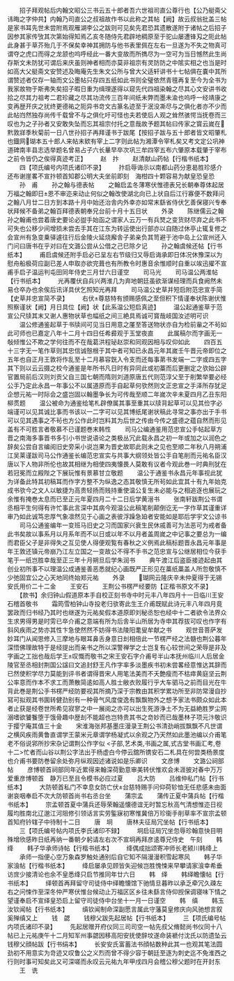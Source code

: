 <!-- { "loadSidebar": true } -->
　　招子拜观帖后内翰文昭公三书云五十郎者吾六世祖司直公尊行也【公乃艇斋父讳晦之字仲共】内翰乃司直公之叔祖故作书以此称之其帖【阙】故云叔翁批盖三帖是家书耳先世未尝附焉观雁湖李公之跋则可见矣先君恐其遗散遂附于诸帖之后招子因参其家传攷其次第始得知焉乙亥冬随侍先君辟地稠原至于驼山屡遭锋刄之阨此帖此身甚于草芥殆几于不保矣幸神其拥防与他书表里佩在左右一旦遂为不失之物真可谓夺之虎口而得之龙颔也呜呼经此一番大变故而所擕尽为一空可为当日憾然此生尚存斯文未防犹可谓后来庆虽则神者相而亦莫非祖宗有灵防防之中隂实相之也当是时如高大父艇斋文安赞述及晦庵先生朱文公所与曾大父适轩讲书十七帖俱在嚢中其所谓赞述者仅存一轴而文公墨帖只存四五纸如此书则全璧依然青氊再复至今为全书为我家故物于斯弗失矣招子暇日重为缉理遂得以窥先代四祖染翰之尽其心文安讲书收拾之尽其力祖考二君珍藏之尽其功流传三百年间纸未弊而墨未渝也呜呼一经靖康之变再歴开庆之扰终更德祐之阨异书竒文古篆名迹至于泯没凘尽与之俱化者亦不少而此帖岿然独存尚传千载曾不与之俱化吁可怪也夫若使后人观之耸然骇愕当抚卷而三叹也为之子孙者又安敢失坠而忘其祖宗付托之意哉故予题其帖曰传家之寳云嵗在黓敦牂季秋菊前一日八世孙招子再拜谨书于跋尾【按招子跋与五十郎者皆文昭肇札也鐡网瑚本五十郎人来帖末欵有宰上二字则此帖为湘潭令宰札矣又考文定公巩神道碑南丰县志选举题名曾易占子六长曅早卒次巩三牟四宰五布六肇原本载肇于宰布之前令皆仍之俟得真迹考正】
　　赵　抃
　　赵清献山药帖【行楷书纸本】
　　四【项氏编号内项氏诸印不录】
　　抃启辱诲示以南都山药分恵曷胜珍感介还布谢崖畧不宣抃顿首知郡公明大夫坐前即刻　海柑四十颗容易为献皇恐皇恐
　　孙　甫
　　孙之翰与德表帖
　　之翰启孟冬薄寒伏惟德表兄长朝奉尊体起居万福之翰即日恩不审迩来动止何似之翰改使湖北向已上状自后江行寡便不数拜问之翰八月廿二日方到本路十月中始还治舎内外幸亦如常末繇省侍伏乞善保寝兴专奉状拜候不备弟之翰百拜德表朝奉兄台前十月十五日状
　　外录
　　陈继儒云之翰孙之翰甫也尝着唐史要论必盥手始函之谓家人云万一有兵燹之变货财尽弃之此书不可失也公移少间增损未尝去手其在江东为转运使出行部亦以自随过休亭止辄复修之会宣州有急变乗驿遽往行后金陵火延烧廨舎子弟亲负其笥避于池中岛上公宣州还入门问曰唐书在乎对曰在文潞公尝从公借之己巳除夕记
　　孙之翰虞候还帖【行书纸本】
　　甫启虞候还附手启必已呈左右节级归又辱启诲承即日体况休豫深以为慰舟船极荷应副已差人申取亦欲完葺也有所教令时惠音余惟顺时自重以竢迅擢不宣甫手启子温运判屯田同年侍史三月廿六日谨空
　　司马光
　　司马温公两淮帖【行书纸本】
　　光再覆伏自兵兴两淮几为弃地朝廷虽欲渐谋经理而兵食阙然未易仓卒办也余俟后讯详具伏乞照知光再拜
　　司马温公史草并短启附范忠宣手简【史草并忠宣简不录】
　　右伏尊慈特有颁赐感佩之至但积下情谨奉状陈谢伏惟照察谨状【阙】月日具位【阙】状【此系温公短启真迹】
　　温公起通鉴草于范宣公尺牍其末又谢人惠物状草也幅纸之间三絶具焉诚可寳哉岐国汝述明可识
　　温公修通鉴起草于书牍间可见当日用意之厪至答送物状亦自为检前軰之不茍如此可师也已嘉定八年十二月十四日任希彛观于玉堂夜直
　　此属稿尔而字画无一敧倾惟公不欺之学何往而不在哉葛洪程珌赵崇和同观因相与叹仰如此
　　四百五十三字无一笔作草则其忠信诚慤根于其中者可知已永昌元年其嵗壬午晋元帝即位之五年也自正月王敦将作乱至十二月慕容皝入令支而还每事苐书发端一二字或四五字其下则以云云摄之校今通鉴是年所书凡日时有异同此或初藁而后更删定之欤始公辟官置局前后汉则刘贡父自三国七朝而隋则刘道原唐五代则范淳父至于削繁举要必经公手乃定此永昌一年事公不以属道原而手自起草何欤然则文正忠宣之手泽所存犹足企想元祐一时际会之盛岂固以翰墨争长为可传哉至顺二年嵗次辛未夏四月乙丑东阳柳贯题
　　温公被命为通鉴给笔札辟僚属其事至重其以牍背起草可以见其俭字必端谨可以见其诚比事而书该以一二字可以见其博纸尾谢状稿此寻常之事亦出于手书可以见其遇事之不茍也方公作此时岂料其为后世之传由今传之盛德之蕴自然而形见盖有不可胜言者敬慕不已谨题巻末韩性
　　司马公编通鉴用范忠宣公手帖起草方晋之南海多事晋书多引小书世说语论之类极丛冗此载永昌之初一年或加之以润色之辞矣公尝自言编阅旧史旁采小说岂果为晋史故耶此则未之见也至顺二年秋八月朔浦江吴莱谨跋司马公作通鉴长编范忠宣实与共事大纲领处皆公手自笔削而元祐名臣汉唐以下人物非所伦也故其相继为相使四夷懐畏人莫敢有议者今观此巻一时典刑犹在若冠冕而立殿陛之下展玩惟有景慕甘立敬题
　　温公于通鉴书永昌元年事视此犹为详备此特其初稿耳而作字方整不为纵逸之态其敬慎无所茍如此宜其十有九年始克成书欤今之文人以敏捷为高贵轻扬而贱持重使温公复生未必能与之相追逐也展玩之余惟有掩巻太息而已至正元年夏四月二十二日后学黄溍书
　　张南轩跋荆公书谓丞相平生何得有许忙事此言深中其病今观温公此稿笔削颠倒讫无一字作草其谨重详审乃如此诚笃忠厚气象凛然见于心画之表彼浮躁急廹者安能如是耶后学宇文公谅书
　　司马公通鉴编年一变班马旧史之习而国家兴衰生民休戚善可为法恶可为戒者备此书矣故以事系月以月系年而不以日或以年不以月者盖周嵗之中记事之要总为一编而君臣父子是非得失之互见使人得便观覧有春秋之义例焉此稿标题晋永昌元年事是年王敦还镇元帝崩乃江左立国之一变故公不得不手书之范忠宣与公继居相位今获手笔于一纸岂胜幸哉至正三年十月朔旦后学朱润书
　　典午渡江后盗臣接迹起由其创业初所事不以理温公成通鉴善恶悉就纪心画既严正形见在藁纸藁盖人所忽敬慎不少弛固宜公之心天地同终始郑元祐
　　外录
　　瑚网云隆庆辛未仲夏得于无锡安氏用价二十二金
　　王安石
　　王荆公书楞严经要防【正楷书原文不录】
　　【款书】余归钟山假道原本手自校正刻书寺中时元丰八年四月十一日临川王安石稽首敬书
　　霜筠雪柏钟山寺投老归欤寄此生王介甫既赋此诗元丰八年四月竟罢政而归书经乃其时也继遂为元祐矣假本道原即刘秘丞恕也经中十二者欲令法界众生求男得男是时雱已卒介甫之意端有所为后舎半山所居为寺申其荐拔可叹也作字有斜风疾雨之势亦其性卞急使然然不妨得书法陵阳耄叟牟献之书
　　观世音菩萨发妙耳门从闻思修入三摩地与眼耳鼻舌身意日刦相倍此一节楞严经之法髓也荆公暮年深悟佛理故特于是经提出而亲书之所以深警禅学之士岂复有心较世间之荣辱是非及字画之工拙也哉后学王叹慨而敬书之宋王安石字介甫号半山本抚州临川人后居金陵官至丞相封荆国公諡曰文追封舒王凡作字率多淡墨疾书初未尝畧经意惟达其辞而已然使积学尽力莫能到评书者谓得晋宋人用笔法美而不夭艶瘦而不枯瘁黄庭坚云荆公率意而作本不求工而萧散简逺如高人胜士敝衣败履行乎大车驷马之前而目光在牛背此巻是荆公手书楞严经防要视其所摘乃深于宗教由其积学累功所至非防常漫自抄冩可拟观其书圎转健劲别有一种骨气风度俊逸有飘飘物外之想予家法书颇众如此本者止获是经卷世所希见寂寥之中一展阅之亦可以出生死游浄土不为无益絶胜罗尘网溺嗜欲饕餮堕于饿骨趣中歴刦不能超也岂特贵其书之竒妙而已哉墨林子项元汴敬识于撄宁庵其值三十金
　　宋淮海张邦基墨庄漫录王荆公书清劲峭拔飘飘不凡世谓之横风疾雨黄鲁直谓学王蒙米元章谓学杨凝式以余观之乃天然如此墨池编以介甫笔老不俗说郛所抄宋杂记谓荆公作字似
<子部,艺术类,书画之属,式古堂书画汇考,卷十二>忙者而山谷以荆公字法出于杨虚白今停云舘所镌安石二札具在何尝类杨景度也介甫书要防巻留余处弥月纵观因述诸说如是乐卿识
　　文彦博
　　文潞公祠部帖
　　彦博顿首祠部同年近累得来翰深荷勤意审美转伏惟欢会未涯披对春中万万爱重彦博顿首　静万已至且令模书必应过夏
　　吕大防
　　吕维仲私门帖【行书纸本】
　　大防顿首私门不幸息女防亡伏台慈特赐手问仰荷轸恤无任悲感未由面谢哀咽奉启不次大防顿首尚书右丞台坐
　　蒲宗孟
　　蒲传正夏中蒲兵帖【行楷书纸本】
　　宗孟顿首夏中蒲兵还辱荣翰遥懐德谊无时暂忘秋高气清想惟迩日视履均胜南北辽邈江河阻修引领话言实劳鍳寐初寒惟冀倍万珍衞手削草率不宣宗孟顿首知府钤辖子中待制十二日
　　唐　坰
　　唐林夫征局冗坐帖【行书纸本】
　　三【项氏编号帖内项氏李氏诸印不録】
　　坰启征局冗坐忽辱珍翰意快目明殊增欣感昨日纸再纳一番朝夕躬请左右次不宣坰再拜彦逺尊兄侍史　午刻
　　韩　绛
　　韩子华承师诗帖【行楷书纸本】
　　绛偶成拙颂寄冲师长老颍川韩绛上
　　承师一指便心空万象森罗触处通别后自它知不隔漫漫积雪起寒风
　　韩子华家湌帖【行楷书纸本】
　　绛启屡承见顾皆失迎候岂胜愧悚来早攀请家湌幸希垂访庻少接清论也余不皇悉绛只启节推同年廿六日
　　韩　绎
　　韩绎瞻懐帖【行书纸本】
　　绎顿首再拜留守司徒侍中绎瞻懐馆下驰情旦暮昨以承乏牵冗久疎左右之问悚作至深冬仲严寒伏惟台候动止万福区区乡往未繇言侍仰觊保调寝味下情之望谨奉启不宣绎皇恐启上留守司徒侍中台坐十一月一日谨空
　　韩　缜
　　韩玉汝钦闻帖【行书纸本】
　　缜钦闻制命深副愿言属此守藩莫皇修庆向风驰想言叙奚殚缜又上
　　钱　勰
　　钱穆父跋先起居帖【行书纸本】
　　三【项氏编号帖内项氏诸印不录】
　　先起居赠开府仪同三司司空一帖先叔父脩懿尚书仪同十八帖已上元祐庚午十二月知军州事勰因移高阳安抚使辞坟遂命装褫付沈氏以防遗坠云钱穆父顔帖跋【行书绢本】
　　长安安氏富蓄法书顔帖数种此其一也观其笔法圆劲初不用意实为竒迹又叹鲁公之义烈而曾不得少容于朝廷至逐为刺史迄不免淮西之行则时事可知矣此又可深嗟而永叹云元祐九年甲戌四月会稽公穆父题时在开封东
　　王　诜
